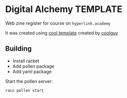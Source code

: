 # Digital Alchemy TEMPLATE

Web zine register for course on `hyperlink.academy`

It was created using [cool template](https://git.sr.ht/~zim/web-zine-01) created by [coolguy](https://coolguy.website)

## Building

- Install racket
- Add pollen package
- Add yaml package


Start the pollen server:

`raco pollen start`

